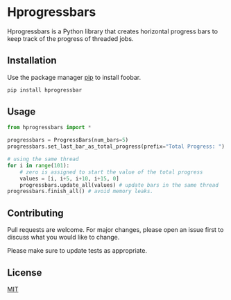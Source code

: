 # Hprogressbars

Hprogressbars is a Python library that creates horizontal progress bars to keep 
track of the progress of threaded jobs. 

## Installation

Use the package manager [pip](https://pip.pypa.io/en/stable/) to install foobar.

```bash
pip install hprogressbar
```

## Usage

```python
from hprogressbars import *

progressbars = ProgressBars(num_bars=5)
progressbars.set_last_bar_as_total_progress(prefix="Total Progress: ")

# using the same thread 
for i in range(101):
    # zero is assigned to start the value of the total progress
    values = [i, i+5, i+10, i+15, 0] 
    progressbars.update_all(values) # update bars in the same thread
progressbars.finish_all() # avoid memory leaks. 

```

## Contributing
Pull requests are welcome. For major changes, please open an issue first to discuss what you would like to change.

Please make sure to update tests as appropriate.

## License
[MIT](https://choosealicense.com/licenses/mit/)